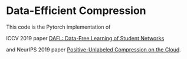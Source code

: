 # Data-Efficient Compression
This code is the Pytorch implementation of 

ICCV 2019 paper [DAFL: Data-Free Learning of Student Networks](https://arxiv.org/pdf/1904.01186.pdf)

and NeurIPS 2019 paper [Positive-Unlabeled Compression on the Cloud](https://arxiv.org/pdf/1909.09757.pdf).
